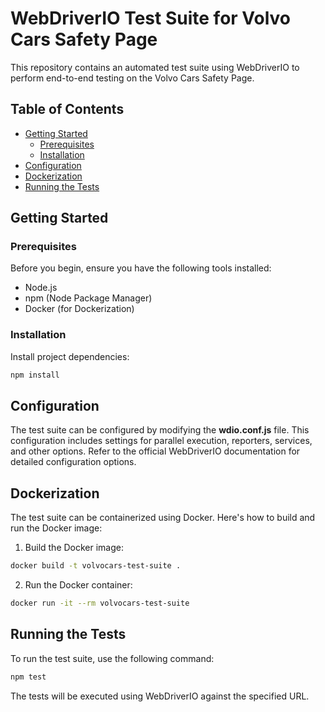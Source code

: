 # WebDriverIO Test Suite for Volvo Cars Safety Page

This repository contains an automated test suite using WebDriverIO to perform end-to-end testing on the Volvo Cars Safety Page.

## Table of Contents

- [Getting Started](#getting-started)
  - [Prerequisites](#prerequisites)
  - [Installation](#installation)
- [Configuration](#configuration)
- [Dockerization](#dockerization)
- [Running the Tests](#running-the-tests)

## Getting Started

### Prerequisites

Before you begin, ensure you have the following tools installed:

- Node.js
- npm (Node Package Manager)
- Docker (for Dockerization)

### Installation

Install project dependencies:

```bash
npm install
```

## Configuration

The test suite can be configured by modifying the **wdio.conf.js** file. This configuration includes settings for parallel execution, reporters, services, and other options. Refer to the official WebDriverIO documentation for detailed configuration options.

## Dockerization

The test suite can be containerized using Docker. Here's how to build and run the Docker image:

1. Build the Docker image:

```bash
docker build -t volvocars-test-suite .
```

2. Run the Docker container:

```bash
docker run -it --rm volvocars-test-suite
```

## Running the Tests

To run the test suite, use the following command:

```bash
npm test
```

The tests will be executed using WebDriverIO against the specified URL.